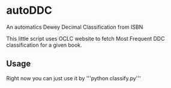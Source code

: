 # autoDDC
An automatics Dewey Decimal Classification from ISBN

This little script uses OCLC website to fetch Most Frequent DDC classification for a given book.
## Usage
Right now you can just use it by
'''python classify.py'''
